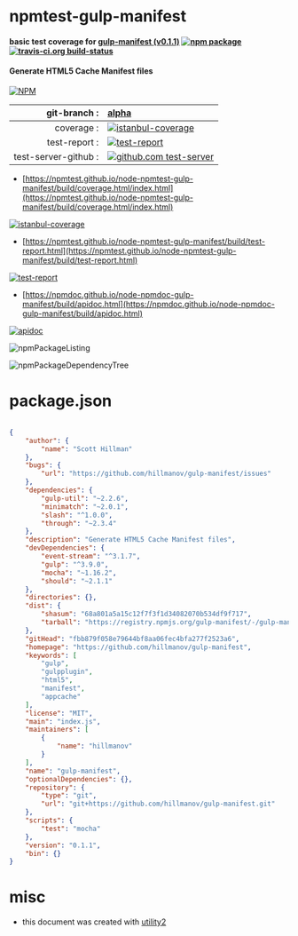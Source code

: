 # npmtest-gulp-manifest

#### basic test coverage for  [gulp-manifest (v0.1.1)](https://github.com/hillmanov/gulp-manifest)  [![npm package](https://img.shields.io/npm/v/npmtest-gulp-manifest.svg?style=flat-square)](https://www.npmjs.org/package/npmtest-gulp-manifest) [![travis-ci.org build-status](https://api.travis-ci.org/npmtest/node-npmtest-gulp-manifest.svg)](https://travis-ci.org/npmtest/node-npmtest-gulp-manifest)

#### Generate HTML5 Cache Manifest files

[![NPM](https://nodei.co/npm/gulp-manifest.png?downloads=true&downloadRank=true&stars=true)](https://www.npmjs.com/package/gulp-manifest)

| git-branch : | [alpha](https://github.com/npmtest/node-npmtest-gulp-manifest/tree/alpha)|
|--:|:--|
| coverage : | [![istanbul-coverage](https://npmtest.github.io/node-npmtest-gulp-manifest/build/coverage.badge.svg)](https://npmtest.github.io/node-npmtest-gulp-manifest/build/coverage.html/index.html)|
| test-report : | [![test-report](https://npmtest.github.io/node-npmtest-gulp-manifest/build/test-report.badge.svg)](https://npmtest.github.io/node-npmtest-gulp-manifest/build/test-report.html)|
| test-server-github : | [![github.com test-server](https://npmtest.github.io/node-npmtest-gulp-manifest/GitHub-Mark-32px.png)](https://npmtest.github.io/node-npmtest-gulp-manifest/build/app/index.html) | | build-artifacts : | [![build-artifacts](https://npmtest.github.io/node-npmtest-gulp-manifest/glyphicons_144_folder_open.png)](https://github.com/npmtest/node-npmtest-gulp-manifest/tree/gh-pages/build)|

- [https://npmtest.github.io/node-npmtest-gulp-manifest/build/coverage.html/index.html](https://npmtest.github.io/node-npmtest-gulp-manifest/build/coverage.html/index.html)

[![istanbul-coverage](https://npmtest.github.io/node-npmtest-gulp-manifest/build/screenCapture.buildCi.browser.%252Ftmp%252Fbuild%252Fcoverage.lib.html.png)](https://npmtest.github.io/node-npmtest-gulp-manifest/build/coverage.html/index.html)

- [https://npmtest.github.io/node-npmtest-gulp-manifest/build/test-report.html](https://npmtest.github.io/node-npmtest-gulp-manifest/build/test-report.html)

[![test-report](https://npmtest.github.io/node-npmtest-gulp-manifest/build/screenCapture.buildCi.browser.%252Ftmp%252Fbuild%252Ftest-report.html.png)](https://npmtest.github.io/node-npmtest-gulp-manifest/build/test-report.html)

- [https://npmdoc.github.io/node-npmdoc-gulp-manifest/build/apidoc.html](https://npmdoc.github.io/node-npmdoc-gulp-manifest/build/apidoc.html)

[![apidoc](https://npmdoc.github.io/node-npmdoc-gulp-manifest/build/screenCapture.buildCi.browser.%252Ftmp%252Fbuild%252Fapidoc.html.png)](https://npmdoc.github.io/node-npmdoc-gulp-manifest/build/apidoc.html)

![npmPackageListing](https://npmtest.github.io/node-npmtest-gulp-manifest/build/screenCapture.npmPackageListing.svg)

![npmPackageDependencyTree](https://npmtest.github.io/node-npmtest-gulp-manifest/build/screenCapture.npmPackageDependencyTree.svg)



# package.json

```json

{
    "author": {
        "name": "Scott Hillman"
    },
    "bugs": {
        "url": "https://github.com/hillmanov/gulp-manifest/issues"
    },
    "dependencies": {
        "gulp-util": "~2.2.6",
        "minimatch": "~2.0.1",
        "slash": "^1.0.0",
        "through": "~2.3.4"
    },
    "description": "Generate HTML5 Cache Manifest files",
    "devDependencies": {
        "event-stream": "^3.1.7",
        "gulp": "^3.9.0",
        "mocha": "~1.16.2",
        "should": "~2.1.1"
    },
    "directories": {},
    "dist": {
        "shasum": "68a801a5a15c12f7f3f1d34082070b534df9f717",
        "tarball": "https://registry.npmjs.org/gulp-manifest/-/gulp-manifest-0.1.1.tgz"
    },
    "gitHead": "fbb879f058e79644bf8aa06fec4bfa277f2523a6",
    "homepage": "https://github.com/hillmanov/gulp-manifest",
    "keywords": [
        "gulp",
        "gulpplugin",
        "html5",
        "manifest",
        "appcache"
    ],
    "license": "MIT",
    "main": "index.js",
    "maintainers": [
        {
            "name": "hillmanov"
        }
    ],
    "name": "gulp-manifest",
    "optionalDependencies": {},
    "repository": {
        "type": "git",
        "url": "git+https://github.com/hillmanov/gulp-manifest.git"
    },
    "scripts": {
        "test": "mocha"
    },
    "version": "0.1.1",
    "bin": {}
}
```



# misc
- this document was created with [utility2](https://github.com/kaizhu256/node-utility2)
